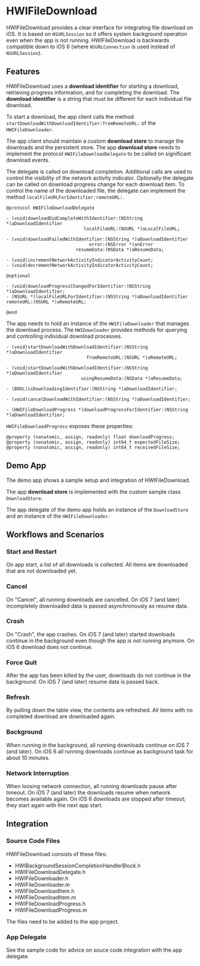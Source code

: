 # HWIFileDownload

HWIFileDownload provides a clear interface for integrating file download on iOS. It is based on `NSURLSession` so it offers system background operation even when the app is not running. HWIFileDownload is backwards compatible down to iOS 6 (where `NSURLConnection` is used instead of `NSURLSession`).

## Features

HWIFileDownload uses a __download identifier__ for starting a download, retrieving progress information, and for completing the download. The __download identifier__ is a string that must be different for each individual file download.

To start a download, the app client calls the method `startDownloadWithDownloadIdentifier:fromRemoteURL:` of the `HWIFileDownloader`.

The app client should maintain a custom __download store__ to manage the downloads and the persistent store. The app __download store__ needs to implement the protocol `HWIFileDownloadDelegate` to be called on significant download events.

The delegate is called on download completion. Additional calls are used to control the visibility of the network activity indicator. Optionally the delegate can be called on download progress change for each download item. To control the name of the downloaded file, the delegate can implement the method `localFileURLForIdentifier:remoteURL:`.

	@protocol HWIFileDownloadDelegate

	- (void)downloadDidCompleteWithIdentifier:(NSString *)aDownloadIdentifier
    	                         localFileURL:(NSURL *)aLocalFileURL;

	- (void)downloadFailedWithIdentifier:(NSString *)aDownloadIdentifier
    	                           error:(NSError *)anError
        	                  resumeData:(NSData *)aResumeData;

	- (void)incrementNetworkActivityIndicatorActivityCount;
	- (void)decrementNetworkActivityIndicatorActivityCount;

	@optional

	- (void)downloadProgressChangedForIdentifier:(NSString *)aDownloadIdentifier;
	- (NSURL *)localFileURLForIdentifier:(NSString *)aDownloadIdentifier remoteURL:(NSURL *)aRemoteURL;

	@end
	
The app needs to hold an instance of the `HWIFileDownloader` that manages the download process. The `HWIDownloader` provides methods for querying and controlling individual download processes.

	- (void)startDownloadWithDownloadIdentifier:(NSString *)aDownloadIdentifier
              	                  fromRemoteURL:(NSURL *)aRemoteURL;
              	                  
	- (void)startDownloadWithDownloadIdentifier:(NSString *)aDownloadIdentifier
                                usingResumeData:(NSData *)aResumeData;

	- (BOOL)isDownloadingIdentifier:(NSString *)aDownloadIdentifier;
	
	- (void)cancelDownloadWithIdentifier:(NSString *)aDownloadIdentifier;
	
	- (HWIFileDownloadProgress *)downloadProgressForIdentifier:(NSString *)aDownloadIdentifier;
	
	
`HWIFileDownloadProgress` exposes these properties:

	@property (nonatomic, assign, readonly) float downloadProgress;
	@property (nonatomic, assign, readonly) int64_t expectedFileSize;
	@property (nonatomic, assign, readonly) int64_t receivedFileSize;
	

## Demo App

The demo app shows a sample setup and integration of HWIFileDownload.

The app __download store__ is implemented with the custom sample class `DownloadStore`.

The app delegate of the demo app holds an instance of the `DownloadStore` and an instance of the `HWIFileDownloader`.

## Workflows and Scenarios

### Start and Restart

On app start, a list of all downloads is collected. All items are downloaded that are not downloaded yet.

### Cancel

On "Cancel", all running downloads are cancelled. On iOS 7 (and later) incompletely downloaded data is passed asynchronously as resume data.

### Crash

On "Crash", the app crashes. On iOS 7 (and later) started downloads continue in the background even though the app is not running anymore. On iOS 6 download does not continue.

### Force Quit

After the app has been killed by the user, downloads do not continue in the background. On iOS 7 (and later) resume data is passed back.

### Refresh

By pulling down the table view, the contents are refreshed. All items with no completed download are downloaded again.


### Background

When running in the background, all running downloads continue on iOS 7 (and later). On iOS 6 all running downloads continue as background task for about 10 minutes.

### Network Interruption

When loosing network connection, all running downloads pause after timeout. On iOS 7 (and later) the downloads resume when network becomes available again. On iOS 6 downloads are stopped after timeout; they start again with the next app start.


## Integration

### Source Code Files

HWIFileDownload consists of these files:

* HWIBackgroundSessionCompletionHandlerBlock.h
* HWIFileDownloadDelegate.h
* HWIFileDownloader.h
* HWIFileDownloader.m
* HWIFileDownloadItem.h
* HWIFileDownloadItem.m
* HWIFileDownloadProgress.h
* HWIFileDownloadProgress.m

The files need to be added to the app project.

### App Delegate

See the sample code for advice on souce code integration with the app delegate.

